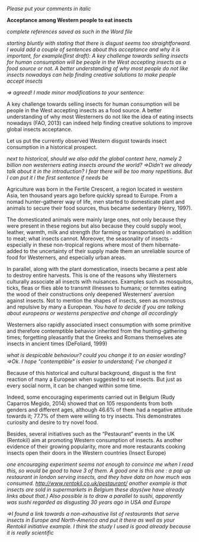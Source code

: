 *Please put your comments in italic*

**Acceptance among Western people to eat insects**

*complete references saved as such in the Word file*

*starting bluntly with stating that there is disgust seems too straightforward. I would add a couple of sentences about this acceptance and why it is important, for example(first draft): A key challenge towards selling insects for human consumption will be people in the West accepting insects as a food source or not. A better understanding of why most people do not like insects nowadays can help finding creative solutions to make people accept insects*

*=> agreed! I made minor modifications to your sentence:*

A key challenge towards selling insects for human consumption will be people in the West accepting insects as a food source. A better understanding of why most Westerners do not like the idea of eating insects nowadays (FAO, 2013) can indeed help finding creative solutions to improve global insects acceptance.

Let us put the currently observed Western disgust towards insect consumption  in a historical prospect.

*next to historical, should we also add the global context here, namely 2 billion non westerners eating insects around the world?* 
*=>Didn't we already talk about it in the introduction? I fear there will be too many repetitions. But I can put it i the first sentence if needs be*

Agriculture was born in the Fertile Crescent, a region located in western Asia, ten thousand years ago before quickly spread to Europe. From a nomad hunter-gatherer way of life, men started to domesticate plant and animals to secure their food sources, thus became sedentary (Henry, 1997).

The domesticated animals were mainly large ones, not only because they were present in these regions but also because they could supply wool, leather, warmth, milk and strength (for farming or transportation) in addition to meat; what insects cannot. Moreover, the seasonality of insects -especially in these non-tropical regions where most of them hibernate- added to the uncertainty of their supply made them an unreliable source of food for Westerners, and especially urban areas.

In parallel, along with the plant domestication, insects became a pest able to destroy entire harvests. This is one of the reasons why Westerners culturally associate all insects with nuisances. Examples such as mosquitos, ticks, fleas or flies able to transmit illnesses to humans; or termites eating the wood of their constructions only deepened Westerners’ aversion against insects. Not to mention the shapes of insects, seen as monstrous and repulsive by many a European.
*You have to decide if you are talking about europeans or westerns perspective and change all accordingly*

Westerners also rapidly associated insect consumption with some primitive and therefore contemptible behavior inherited from the hunting-gathering times; forgetting pleasantly that the Greeks and Romans themselves ate insects in ancient times (DeFoliard, 1999)

*what is despicable behaviour? could you change it to an easier wording? =>Ok. I hope "contemptible" is easier to understand; I've changed it*

Because of this historical and cultural background, disgust is the first reaction of many a European when suggested to eat insects. But just as every social norm, it can be changed within some time.

Indeed, some encouraging experiments carried out in Belgium (Rudy Caparros Megido, 2014) showed that on 105 respondents from both genders and different ages, although 46.6% of them had a negative attitude towards it; 77.7% of them were willing to try insects. This demonstrates curiosity and desire to try novel food.

Besides, several initiatives such as the “Pestaurant” events in the UK (Rentokil) aim at promoting Western consumption of insects. As another evidence of their growing popularity, more and more restaurants cooking insects open their doors in the Western countries (Insect Europe)

*one encouraging experiment seems not enough to convince me when I read this, so would be good to have 3 of them. A good one is this one : a pop up restaurant in london serving insects, and they have data on how much was consumed. http://www.rentokil.co.uk/pestaurant/ another example is that insects are sold in supermarkets in Belgium these days(we have already links about that.) Also possible is to draw a parallel to sushi, apparently was sushi regarded as disgusting 30 years ago in USA and Europe*

*=>I found a link towards a non-exhaustive list of restaurants that serve insects in Europe and North-America and put it there as well as your Rentokil initiative example. I think the study I used is good already because it is really scientific*

